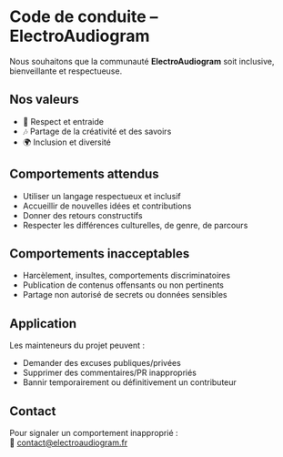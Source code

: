 # Code de conduite – ElectroAudiogram

Nous souhaitons que la communauté **ElectroAudiogram** soit inclusive, bienveillante et respectueuse.  

## Nos valeurs
- 🤝 Respect et entraide
- 🎶 Partage de la créativité et des savoirs
- 🌍 Inclusion et diversité

## Comportements attendus
- Utiliser un langage respectueux et inclusif
- Accueillir de nouvelles idées et contributions
- Donner des retours constructifs
- Respecter les différences culturelles, de genre, de parcours

## Comportements inacceptables
- Harcèlement, insultes, comportements discriminatoires
- Publication de contenus offensants ou non pertinents
- Partage non autorisé de secrets ou données sensibles

## Application
Les mainteneurs du projet peuvent :
- Demander des excuses publiques/privées
- Supprimer des commentaires/PR inappropriés
- Bannir temporairement ou définitivement un contributeur

## Contact
Pour signaler un comportement inapproprié :  
📧 [contact@electroaudiogram.fr](mailto:contact@electroaudiogram.fr)
